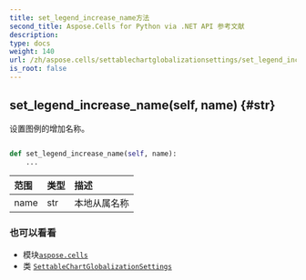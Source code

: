 ```yaml
---
title: set_legend_increase_name方法
second_title: Aspose.Cells for Python via .NET API 参考文献
description:
type: docs
weight: 140
url: /zh/aspose.cells/settablechartglobalizationsettings/set_legend_increase_name/
is_root: false
---
```

##  set_legend_increase_name(self, name) {#str}
设置图例的增加名称。



```python

def set_legend_increase_name(self, name):
    ...
```


|范围|类型|描述|
| :- | :- | :- |
| name | str |本地从属名称|



### 也可以看看
* 模块[`aspose.cells`](../../)
* 类 [`SettableChartGlobalizationSettings`](/cells/python-net/zh/aspose.cells/settablechartglobalizationsettings)
